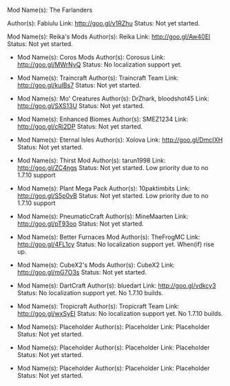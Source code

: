 Mod Name(s): The Farlanders

Author(s): Fabiulu
Link: http://goo.gl/v1RZhu
Status: Not yet started.

Mod Name(s): Reika's Mods
Author(s): Reika
Link: http://goo.gl/Aw40El
Status: Not yet started.

- Mod Name(s): Coros Mods
Author(s): Corosus
Link: http://goo.gl/MWrNyQ
Status: No localization support yet.

- Mod Name(s): Traincraft
Author(s): Traincraft Team
Link: http://goo.gl/kuIBs7
Status: Not yet started.

- Mod Name(s): Mo' Creatures
Author(s): DrZhark, bloodshot45
Link: http://goo.gl/SXS13U
Status: Not yet started.

- Mod Name(s): Enhanced Biomes
Author(s): SMEZ1234
Link: http://goo.gl/cRi2DP
Status: Not yet started.

- Mod Name(s): Eternal Isles
Author(s): Xolova
Link: http://goo.gl/DmcIXH
Status: Not yet started.

- Mod Name(s): Thirst Mod
Author(s): tarun1998
Link: http://goo.gl/ZC4ngs
Status: Not yet started. Low priority due to no 1.7.10 support

- Mod Name(s): Plant Mega Pack
Author(s): 10paktimbits
Link: http://goo.gl/S5p0vB
Status: Not yet started. Low priority due to no 1.7.10 support

- Mod Name(s): PneumaticCraft
Author(s): MineMaarten
Link: http://goo.gl/pT93oo
Status: Not yet started.

- Mod Name(s): Better Furnaces Mod
Author(s): TheFrogMC
Link: http://goo.gl/4FL1cy
Status: No localization support yet. When(if) rise up.

- Mod Name(s): CubeX2's Mods
Author(s): CubeX2
Link: http://goo.gl/mG7O3s
Status: Not yet started.

- Mod Name(s): DartCraft
Author(s): bluedart
Link: http://goo.gl/vdkcy3
Status: No localization support yet. No 1.7.10 builds.

- Mod Name(s): Tropicraft
Author(s): Tropicraft Team
Link: http://goo.gl/wxSyEI
Status: No localization support yet. No 1.7.10 builds.

- Mod Name(s): Placeholder
Author(s): Placeholder
Link: Placeholder
Status: Not yet started.

- Mod Name(s): Placeholder
Author(s): Placeholder
Link: Placeholder
Status: Not yet started.

- Mod Name(s): Placeholder
Author(s): Placeholder
Link: Placeholder
Status: Not yet started.
